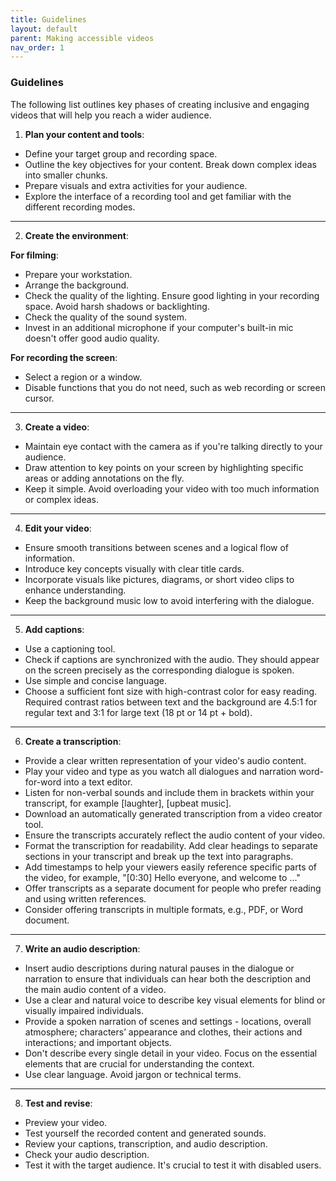 ```yaml
---
title: Guidelines 
layout: default 
parent: Making accessible videos
nav_order: 1
---
```



### Guidelines


The following list outlines key phases of creating inclusive and engaging videos that will help you reach a wider audience.

1. **Plan your content and tools**:
- Define your target group and recording space.
- Outline the key objectives for your content. Break down complex ideas into smaller chunks.
- Prepare visuals and extra activities for your audience.
- Explore the interface of a recording tool and get familiar with the different recording modes.

***

2. **Create the environment**:

**For filming**:
- Prepare your workstation.
- Arrange the background.
- Check the quality of the lighting. Ensure good lighting in your recording space. Avoid harsh shadows or backlighting.
- Check the quality of the sound system.
- Invest in an additional microphone if your computer's built-in mic doesn't offer good audio quality.

**For recording the screen**:
- Select a region or a window.
- Disable functions that you do not need, such as web recording or screen cursor.

***

3. **Create a video**:
- Maintain eye contact with the camera as if you're talking directly to your audience.
- Draw attention to key points on your screen by highlighting specific areas or adding annotations on the fly.
- Keep it simple. Avoid overloading your video with too much information or complex ideas.

***

4. **Edit your video**:
- Ensure smooth transitions between scenes and a logical flow of information.
- Introduce key concepts visually with clear title cards.
- Incorporate visuals like pictures, diagrams, or short video clips to enhance understanding.
- Keep the background music low to avoid interfering with the dialogue.

***

5. **Add captions**:
- Use a captioning tool.
- Check if captions are synchronized with the audio. They should appear on the screen precisely as the corresponding dialogue is spoken.
- Use simple and concise language.
- Choose a sufficient font size with high-contrast color for easy reading. Required contrast ratios between text and the background are 4.5:1 for regular text and 3:1 for large text (18 pt or 14 pt + bold).

***

6. **Create a transcription**:
- Provide a clear written representation of your video's audio content.
- Play your video and type as you watch all dialogues and narration word-for-word into a text editor.
- Listen for non-verbal sounds and include them in brackets within your transcript, for example [laughter], [upbeat music].
- Download an automatically generated transcription from a video creator tool.
- Ensure the transcripts accurately reflect the audio content of your video.
- Format the transcription for readability. Add clear headings to separate sections in your transcript and break up the text into paragraphs.
- Add timestamps to help your viewers easily reference specific parts of the video, for example, "[0:30] Hello everyone, and welcome to ..."
- Offer transcripts as a separate document for people who prefer reading and using written references.
- Consider offering transcripts in multiple formats, e.g., PDF, or Word document.

***

7. **Write an audio description**:
- Insert audio descriptions during natural pauses in the dialogue or narration to ensure that individuals can hear both the description and the main audio content of a video.
- Use a clear and natural voice to describe key visual elements for blind or visually impaired individuals.
- Provide a spoken narration of scenes and settings - locations, overall atmosphere; characters’ appearance and clothes, their actions and interactions; and important objects.
- Don't describe every single detail in your video. Focus on the essential elements that are crucial for understanding the context.
- Use clear language. Avoid jargon or technical terms.

***

8. **Test and revise**:
- Preview your video.
- Test yourself the recorded content and generated sounds.
- Review your captions, transcription, and audio description.
- Check your audio description.
- Test it with the target audience. It's crucial to test it with disabled users.
